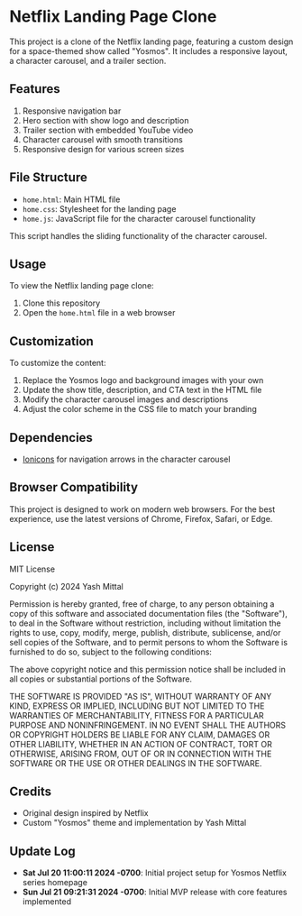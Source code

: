 # Netflix Landing Page Clone

This project is a clone of the Netflix landing page, featuring a custom design for a space-themed show called "Yosmos". It includes a responsive layout, a character carousel, and a trailer section.

## Features

1. Responsive navigation bar
2. Hero section with show logo and description
3. Trailer section with embedded YouTube video
4. Character carousel with smooth transitions
5. Responsive design for various screen sizes

## File Structure

- `home.html`: Main HTML file
- `home.css`: Stylesheet for the landing page
- `home.js`: JavaScript file for the character carousel functionality



This script handles the sliding functionality of the character carousel.

## Usage

To view the Netflix landing page clone:

1. Clone this repository
2. Open the `home.html` file in a web browser

## Customization

To customize the content:

1. Replace the Yosmos logo and background images with your own
2. Update the show title, description, and CTA text in the HTML file
3. Modify the character carousel images and descriptions
4. Adjust the color scheme in the CSS file to match your branding

## Dependencies

- [Ionicons](https://ionic.io/ionicons) for navigation arrows in the character carousel

## Browser Compatibility

This project is designed to work on modern web browsers. For the best experience, use the latest versions of Chrome, Firefox, Safari, or Edge.

## License

MIT License

Copyright (c) 2024 Yash Mittal

Permission is hereby granted, free of charge, to any person obtaining a copy
of this software and associated documentation files (the "Software"), to deal
in the Software without restriction, including without limitation the rights
to use, copy, modify, merge, publish, distribute, sublicense, and/or sell
copies of the Software, and to permit persons to whom the Software is
furnished to do so, subject to the following conditions:

The above copyright notice and this permission notice shall be included in all
copies or substantial portions of the Software.

THE SOFTWARE IS PROVIDED "AS IS", WITHOUT WARRANTY OF ANY KIND, EXPRESS OR
IMPLIED, INCLUDING BUT NOT LIMITED TO THE WARRANTIES OF MERCHANTABILITY,
FITNESS FOR A PARTICULAR PURPOSE AND NONINFRINGEMENT. IN NO EVENT SHALL THE
AUTHORS OR COPYRIGHT HOLDERS BE LIABLE FOR ANY CLAIM, DAMAGES OR OTHER
LIABILITY, WHETHER IN AN ACTION OF CONTRACT, TORT OR OTHERWISE, ARISING FROM,
OUT OF OR IN CONNECTION WITH THE SOFTWARE OR THE USE OR OTHER DEALINGS IN THE
SOFTWARE.

## Credits

- Original design inspired by Netflix
- Custom "Yosmos" theme and implementation by Yash Mittal

## Update Log

- **Sat Jul 20 11:00:11 2024 -0700**: 
Initial project setup for Yosmos Netflix series homepage
- **Sun Jul 21 09:21:31 2024 -0700**: 
Initial MVP release with core features implemented
